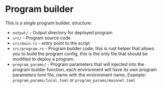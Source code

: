 # Program builder

This is a single program builder, structure:

- `output/` - Output directory for deployed program
- `src/` - Program source code
- `src/main.rs` - entry point to the script
- `src/program.rs` - Program builder code, this is rust helper that allows you to build the program config, this is the only file that should be modified to deploy a program.
- `program_params/` - Program parameters that will injected into the program builder function, each environment will have its own program parameters toml file, name with the environment name, Example: `program_params/local.toml` or `program_params/mainnet.toml`
